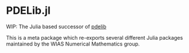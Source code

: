 PDELib.jl
========

WIP: The Julia based successor of [pdelib](https://pdelib.org)

This is a meta package  which re-exports several different
Julia packages maintained by the WIAS Numerical Mathematics group.


